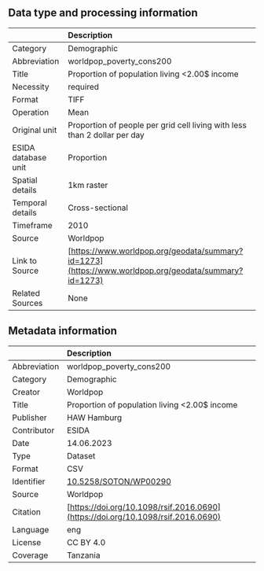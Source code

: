 ## Data type and processing information 

|                     | Description                                                                                          |
|:--------------------|:-----------------------------------------------------------------------------------------------------|
| Category            | Demographic                                                                                          |
| Abbreviation        | worldpop_poverty_cons200                                                                             |
| Title               | Proportion of population living  <2.00$ income                                                       |
| Necessity           | required                                                                                             |
| Format              | TIFF                                                                                                 |
| Operation           | Mean                                                                                                 |
| Original unit       | Proportion of people per grid cell living with less than 2 dollar per day                            |
| ESIDA database unit | Proportion                                                                                           |
| Spatial details     | 1km raster                                                                                           |
| Temporal details    | Cross-sectional                                                                                      |
| Timeframe           | 2010                                                                                                 |
| Source              | Worldpop                                                                                             |
| Link to Source      | [https://www.worldpop.org/geodata/summary?id=1273](https://www.worldpop.org/geodata/summary?id=1273) |
| Related Sources     | None                                                                                                 |

## Metadata information 

|              | Description                                                                      |
|:-------------|:---------------------------------------------------------------------------------|
| Abbreviation | worldpop_poverty_cons200                                                         |
| Category     | Demographic                                                                      |
| Creator      | Worldpop                                                                         |
| Title        | Proportion of population living  <2.00$ income                                   |
| Publisher    | HAW Hamburg                                                                      |
| Contributor  | ESIDA                                                                            |
| Date         | 14.06.2023                                                                       |
| Type         | Dataset                                                                          |
| Format       | CSV                                                                              |
| Identifier   | [10.5258/SOTON/WP00290](https://doi.org/10.5258/SOTON/WP00290)                   |
| Source       | Worldpop                                                                         |
| Citation     | [https://doi.org/10.1098/rsif.2016.0690](https://doi.org/10.1098/rsif.2016.0690) |
| Language     | eng                                                                              |
| License      | CC BY 4.0                                                                        |
| Coverage     | Tanzania                                                                         |